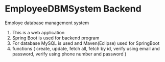 # EmployeeDBMSystem Backend

Employe database management system 
1. This is a web application
2. Spring Boot is used for backend program
3. For database MySQL is used and Maven(Eclipse) used for SpringBoot
4. functions ( create, update, fetch all, fetch by id, verify using email and password, verify using phone number and password )

